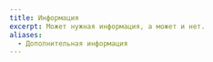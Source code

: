 ```yaml
---
title: Информация
excerpt: Может нужная информация, а может и нет.
aliases:
  - Дополнительная информация
---
```


